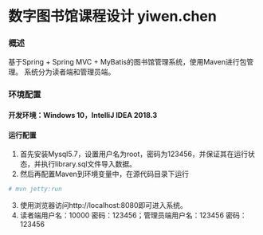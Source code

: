 # 数字图书馆课程设计 yiwen.chen

### 概述
基于Spring + Spring MVC + MyBatis的图书馆管理系统，使用Maven进行包管理。
系统分为读者端和管理员端。

### 环境配置
#### 开发环境：Windows 10，IntelliJ IDEA 2018.3
#### 运行配置
1. 首先安装Mysql5.7，设置用户名为root，密码为123456，并保证其在运行状态，并执行library.sql文件导入数据。
2. 然后再配置Maven到环境变量中，在源代码目录下运行
```sh
# mvn jetty:run
```
3. 使用浏览器访问http://localhost:8080即可进入系统。
4. 读者端用户名：10000 密码：123456；管理员端用户名：123456 密码：123456